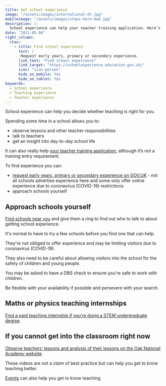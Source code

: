```yaml
---
title: Get school experience
image: "/assets/images/international-dt.jpg"
mobileimage: "/assets/images/steps-hero-mob.jpg"
description: |-
  School experience can help your teacher training application. Here's how to get school experience.
date: "2021-05-04"
right_column:
  ctas:
    - title: Find school experience
      text: |
       Request early years, primary or secondary experience.
      link_text: "Find school experience"
      link_target: "https://schoolexperience.education.gov.uk/"
      icon: "icon-person"
      hide_on_mobile: Yes
      hide_on_tablet: Yes
keywords:
  - School experience
  - Teaching experience
  - Teacher experience
---
```


School experience can help you decide whether teaching is right for you.

Spending some time in a school allows you to:

* observe lessons and other teacher responsibilities
* talk to teachers
* get an insight into day-to-day school life

It can also really help [your teacher training application](/tips-on-applying-for-teacher-training), although it’s not a training entry requirement.

To find experience you can:

* [request early years, primary or secondary experience on GOV.UK](https://schoolexperience.education.gov.uk/) - not all schools advertise experience here and some only offer online experience due to coronavirus (COVID-19) restrictions
* approach schools yourself

## Approach schools yourself

[Find schools near you](https://get-information-schools.service.gov.uk/) and give them a ring to find out who to talk to about getting school experience.

It's normal to have to try a few schools before you find one that can help.

They're not obliged to offer experience and may be limiting visitors due to coronavirus (COVID-19).

They also need to be careful about allowing visitors into the school for the safety of children and young people.

You may be asked to have a DBS check to ensure you're safe to work with children.

Be flexible with your availability if possible and persevere with your search.

## Maths or physics teaching internships

[Find a paid teaching internship if you’re doing a STEM undergraduate degree](https://getintoteaching.education.gov.uk/teaching-internship-providers).

## If you cannot get into the classroom right now

[Observe teachers’ lessons and analysis of their lessons on the Oak National Academy website](https://teachers.thenational.academy/lessons-for-itt).

These videos are not a claim of best practice but can help you get to know teaching better.

[Events](https://getintoteaching.education.gov.uk/events) can also help you get to know teaching.
